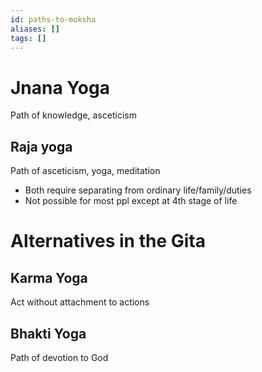 ```yaml
---
id: paths-to-moksha
aliases: []
tags: []
---
```


# Jnana Yoga
Path of knowledge, asceticism

## Raja yoga
Path of asceticism, yoga, meditation

- Both require separating from ordinary life/family/duties
- Not possible for most ppl except at 4th stage of life

# Alternatives in the Gita

## Karma Yoga
Act without attachment to actions

## Bhakti Yoga
Path of devotion to God
